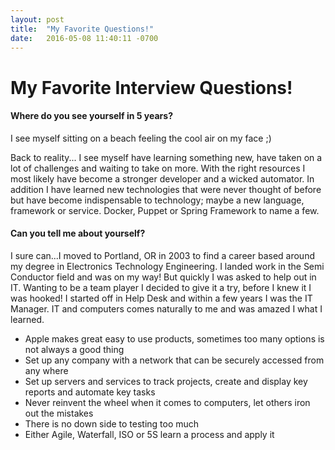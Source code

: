 ```yaml
---
layout: post
title:  "My Favorite Questions!"
date:   2016-05-08 11:40:11 -0700
---
```

# My Favorite Interview Questions!  

#### Where do you see yourself in 5 years?

I see myself sitting on a beach feeling the cool air on my face ;)

Back to reality... I see myself have learning something new, have taken on a lot of challenges and waiting to take on 
more.  With the right resources I most likely have become a stronger developer and a wicked 
automator.  In addition I have learned new technologies that were never thought of before but have become indispensable
 to technology; maybe a new language, framework or service.  Docker, Puppet or Spring Framework to name a few.

#### Can you tell me about yourself?

I sure can...I moved to Portland, OR in 2003 to find a career based around my degree in Electronics Technology 
Engineering.   I landed work in the Semi Conductor field and was on my way!  But quickly I was asked to help out in IT.
Wanting to be a team player I decided to give it a try, before I knew it I was hooked!  I started off in Help Desk and 
within a few years I was the IT Manager.  IT and computers comes naturally to me and was amazed I what I learned.  

*  Apple makes great easy to use products, sometimes too many options is not always a good thing
*  Set up any company with a network that can be securely accessed from any where
*  Set up servers and services to track projects, create and display key reports and automate key tasks 
*  Never reinvent the wheel when it comes to computers, let others iron out the mistakes
*  There is no down side to testing too much
*  Either Agile, Waterfall, ISO or 5S learn a process and apply it